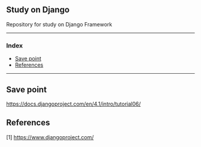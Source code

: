<h2> Study on Django </h2>

Repository for study on Django Framework

---

<h3>Index</h3>

- [Save point](#save-point)
- [References](#references)

---

## Save point

https://docs.djangoproject.com/en/4.1/intro/tutorial06/

## References

[1] https://www.djangoproject.com/
